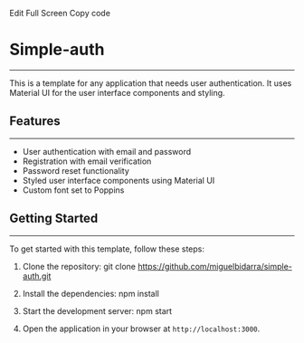 ﻿Edit
Full Screen
Copy code

# Simple-auth

---

This is a template for any application that needs user authentication. It uses Material UI for the user interface components and styling.

## Features

---

- User authentication with email and password
- Registration with email verification
- Password reset functionality
- Styled user interface components using Material UI
- Custom font set to Poppins

## Getting Started

---

To get started with this template, follow these steps:

1. Clone the repository:
   git clone https://github.com/miguelbidarra/simple-auth.git

2. Install the dependencies:
   npm install

3. Start the development server:
npm start

4. Open the application in your browser at `http://localhost:3000`.
